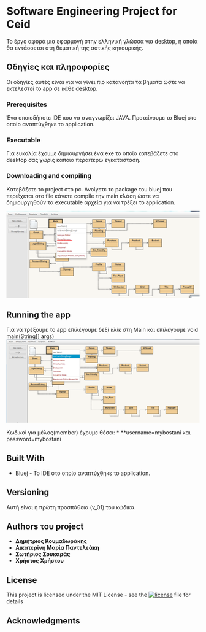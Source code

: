 # Software Engineering Project for Ceid

Το έργο αφορά μια εφαρμογή στην ελληνική γλώσσα για desktop, η οποία θα  εντάσσεται στη θεματική της αστικής κηπουρικής.

## Οδηγίες και πληροφορίες
Οι οδηγίες αυτές είναι για να γίνει πιο κατανοητά τα βήματα ώστε να εκτελεστεί το app σε κάθε desktop.

### Prerequisites

Ένα οποιοδήποτε IDE που να αναγνωρίζει JAVA. Προτείνουμε το Bluej στο οποίο αναπτύχθηκε το application.

### Executable
Για ευκολία έχουμε δημιουργήσει ένα exe το οποίο κατεβάζετε στο desktop σας χωρίς κάποια περαιτέρω εγκατάσταση.

### Downloading and compiling

Κατεβάζετε το project στο pc. Ανοίγετε το package του bluej που περιέχεται στο file κάνετε compile την main κλάση ώστε να δημιουργηθούν τα executable αρχεία για να τρέξει το application.

![Screenshot](Screenshot_1.png)

## Running the app

Για να τρέξουμε το app επιλέγουμε δεξί κλίκ στη Main και επιλέγουμε void main(String[] args)
![Screenshot](Screenshot_2.png)

Κωδικοί για μέλος(member) έχουμε θέσει: * **username=mybostani και password=mybostani

## Built With

* [Bluej](https://www.bluej.org) - Το IDE στο οποίο αναπτύχθηκε το application.

## Versioning
Αυτή είναι η πρώτη προσπάθεια (v_01) του κώδικα.

## Authors του project

* **Δημήτριος Κουμαδωράκης**  
* **Αικατερίνη Μαρία Παντελεάκη**
* **Σωτήριος Σουκαράς**
* **Χρήστος Χρήστου**

## License

This project is licensed under the MIT License - see the [![license](https://img.shields.io/badge/License-MIT-yellow.svg)](https://github.com/mybostani/SoftEngProject19/blob/master/LICENSE)
 file for details

## Acknowledgments
